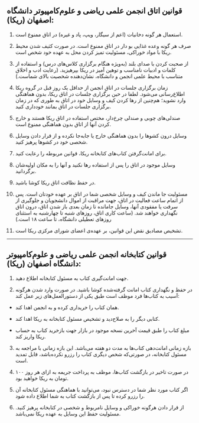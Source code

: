 
## قوانین اتاق انجمن علمی ریاضی و علوم‌کامپیوتر دانشگاه اصفهان (ریکا):


1. استعمال هر گونه دخانیات (اعم از سیگار، ویپ، پاد و غیره) در اتاق ممنوع است. 
   
2. صرف هر گونه وعده غذایی بو دار در اتاق ممنوع است. در صورت کثیف شدن محیط ریکا با مواد خوراکی، مسئولیت تمیز کردن محل به عهده خود شخص است.
   
3. از صحبت کردن با صدای بلند (به‌‌ویژه هنگام برگزاری کلاس‌های درس) و استفاده از کلمات و ادبیات نامناسب و توهین آمیز در ریکا بپرهیزید. (رعایت ادب و اخلاق متناسب با محیط علمی انجمن و دانشگاه، نشان‌دهنده شخصیت بالای شماست.)
   
4. زمان برگزاری جلسات در اتاق انجمن از حداقل یک روز قبل در گروه ریکا اطلاع‌رسانی می‌شود. لطفا در حین برگزاری جلسات در اتاق ریکا، بدون هماهنگی وارد نشوید؛ هم‌چنین از رها کردن کیف و وسایل خود در اتاق به طوری که در زمان برگزاری جلسات در اتاق بمانند خودداری کنید.
   
5. صندلی‌های چوبی و صندلی چرخ‌دار، مختص استفاده در اتاق ریکا هستند و خارج کردن آنها از اتاق بدون هماهنگی ممنوع است.  
   
6. وسایل درون کشوها را بدون هماهنگی خارج یا جابه‌جا نکرده و از قرار دادن وسایل شخصی خود در کشوها پرهیز کنید. 
   
7. برای امانت‌گرفتن کتاب‌های کتابخانه ریکا، قوانین مربوطه را رعایت کنید. 
   
8. وسایل موجود در اتاق را پس از استفاده رها نکنید و آنها را به مکان اولیه‌شان برگردانید. 
   
9. در حفظ نظافت اتاق ریکا کوشا باشید.
   
10. مسئولیت جا ماندن کیف و وسایل شخصی شما در اتاق بر عهده خودتان است. پس از اتمام ساعت فعالیت در اتاق، جهت مراقبت از اموال دانشجویان و جلوگیری از سرقت یا مفقودی آنها، وسایل جامانده تا زمان بعدی باز شدن اتاق، درون اتاق نگهداری خواهند شد. (ساعت کاری اتاق، روزهای شنبه تا چهارشنبه به استثنای روزهای تعطیلی دانشگاه، تا ساعت ۱۸ است.)

11. تشخیص مصادیق نقض این قوانین، بر عهده‌ی اعضای شورای مرکزی ریکا است.    


---


## قوانین کتابخانه انجمن علمی ریاضی و علوم‌کامپیوتر دانشگاه اصفهان (ریکا):


1. جهت امانت‌گیری کتاب به مسئول کتابخانه اطلاع دهید.
   
2. در حفظ و نگهداری کتاب امانت‌ گرفته‌شده کوشا باشید. در صورت وارد شدن هرگونه آسیب به کتاب‌ها فرد موظف است طبق یکی از دستورالعمل‌های زیر عمل کند:
   
- همان کتاب را خریداری کرده و به انجمن اهدا کند.

- کتابی دیگر را به صلاح‌دید و تشخیص مسئول کتابخانه به ریکا اهدا کند.

- مبلغ کتاب را طبق قیمت آخرین نسخه موجود در بازار جهت بازخرید کتاب به حساب ریکا واریز کند.

3. بازه زمانی امانت‌دهی کتاب‌ها به مدت دو هفته می‌باشد. این بازه زمانی با مراجعه به مسئول کتابخانه، در صورتی‌که شخص دیگری کتاب را رزرو نکرده‌باشد، قابل تمدید است.
   
4. در صورت تاخیر در بازگشت کتاب‌ها، موظف به پرداخت جریمه به ازای هر روز ۱۰۰ تومان به ریکا خواهید بود.
   
5. اگر کتاب مورد نظر شما در دسترس نبود، می‌توانید با هماهنگی مسئول کتابخانه آن را رزرو کرده تا پس از بازگشت کتاب به شما اطلاع داده شود.

6. از قرار دادن هرگونه خوراکی و وسایل نامربوط و شخصی در کتابخانه پرهیز کنید. مسئولیت حفظ این وسایل به عهده ریکا نمی‌باشد.
